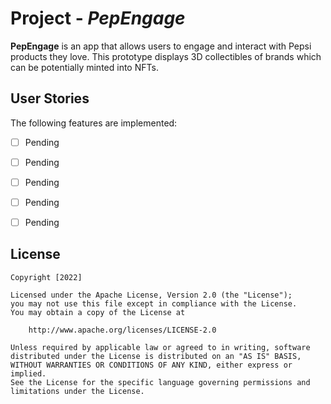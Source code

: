 # Project - *PepEngage*

**PepEngage** is an app that allows users to engage and interact with Pepsi products they love. This prototype displays 3D collectibles of brands which can be potentially minted into NFTs. 

## User Stories
The following features are implemented:

* [ ] Pending
* [ ] Pending
* [ ] Pending
* [ ] Pending
* [ ] Pending




## License

    Copyright [2022]

    Licensed under the Apache License, Version 2.0 (the "License");
    you may not use this file except in compliance with the License.
    You may obtain a copy of the License at

        http://www.apache.org/licenses/LICENSE-2.0

    Unless required by applicable law or agreed to in writing, software
    distributed under the License is distributed on an "AS IS" BASIS,
    WITHOUT WARRANTIES OR CONDITIONS OF ANY KIND, either express or implied.
    See the License for the specific language governing permissions and
    limitations under the License.

